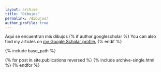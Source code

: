 ```yaml
---
layout: archive
title: "Dibujos"
permalink: /dibujos/
author_profile: true
---
```

Aqui se encuentran mis dibujos
{% if author.googlescholar %}
  You can also find my articles on <u><a href="{{author.googlescholar}}">my Google Scholar profile</a>.</u>
{% endif %}

{% include base_path %}

{% for post in site.publications reversed %}
  {% include archive-single.html %}
{% endfor %}
